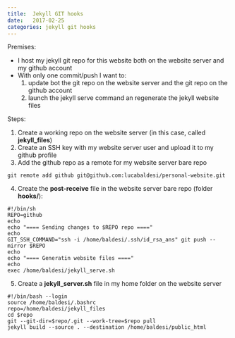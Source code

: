 ```yaml
---
title:  Jekyll GIT hooks
date:   2017-02-25 
categories: jekyll git hooks
---
```


Premises:
 * I host my jekyll git repo for this website both on the website server and my github account
 * With only one commit/push I want to:
	1. update bot the git repo on the website server and the git repo on the github account
	2. launch the jekyll serve command an regenerate the jekyll website files

Steps:
 1. Create a working repo on the website server (in this case, called __jekyll_files__)
 2. Create an SSH key with my website server user and upload it to my github profile
 3. Add the github repo as a remote for my website server bare repo
```
git remote add github git@github.com:lucabaldesi/personal-website.git
```
 4. Create the __post-receive__ file in the website server bare repo (folder __hooks/__):
```
#!/bin/sh
REPO=github
echo
echo "==== Sending changes to $REPO repo ===="
echo
GIT_SSH_COMMAND="ssh -i /home/baldesi/.ssh/id_rsa_ans" git push --mirror $REPO
echo
echo "==== Generatin website files ===="
echo
exec /home/baldesi/jekyll_serve.sh
```
 5. Create a __jekyll_server.sh__ file in my home folder on the website server
```
#!/bin/bash --login
source /home/baldesi/.bashrc
repo=/home/baldesi/jekyll_files
cd $repo
git --git-dir=$repo/.git --work-tree=$repo pull
jekyll build --source . --destination /home/baldesi/public_html
```
